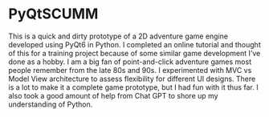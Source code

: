 # PyQtSCUMM

This is a quick and dirty prototype of a 2D adventure game engine developed using PyQt6 in Python. I completed an online tutorial and thought of this for a training project because of some similar game development I’ve done as a hobby. I am a big fan of point-and-click adventure games most people remember from the late 80s and 90s. I experimented with MVC vs Model View architecture to assess flexibility for different UI designs. There is a lot to make it a complete game prototype, but I had fun with it thus far. I also took a good amount of help from Chat GPT to shore up my understanding of Python.
